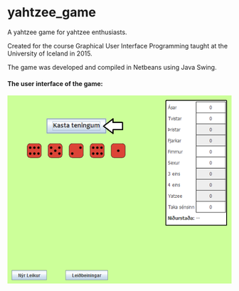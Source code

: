 ﻿# yahtzee_game
A yahtzee game for yahtzee enthusiasts.

Created for the course Graphical User Interface Programming taught at the University of Iceland in 2015. 

The game was developed and compiled in Netbeans using Java Swing. 

#### The user interface of the game:
![yahtzee](https://raw.githubusercontent.com/ulfurae/yahtzee_game/master/skja1.png)

